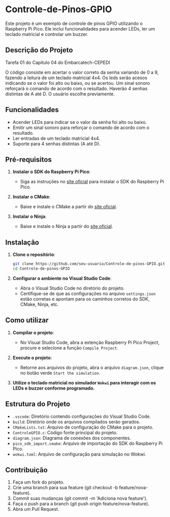 # Controle-de-Pinos-GPIO

Este projeto é um exemplo de controle de pinos GPIO utilizando o Raspberry Pi Pico. Ele inclui funcionalidades para acender LEDs, ler um teclado matricial e controlar um buzzer.

## Descrição do Projeto
Tarefa 01 do Capítulo 04 do Embarcatech-CEPEDI

O código consiste em acertar o valor correto da senha variando de 0 a 9, fazendo a leitura de um teclado matricial 4x4. 
Os leds serão acesos indicando se o valor foi alto ou baixo, ou se acertou. 
Um sinal sonoro reforçará o comando de acordo com o resultado.
Haverão 4 senhas distintas de A até D. O usuário escolhe previamente.

## Funcionalidades

- Acender LEDs para indicar se o valor da senha foi alto ou baixo.
- Emitir um sinal sonoro para reforçar o comando de acordo com o resultado.
- Ler entradas de um teclado matricial 4x4.
- Suporte para 4 senhas distintas (A até D).

## Pré-requisitos

1. **Instalar o SDK do Raspberry Pi Pico**:
   - Siga as instruções no [site oficial](https://github.com/raspberrypi/pico-sdk) para instalar o SDK do Raspberry Pi Pico.

2. **Instalar o CMake**:
   - Baixe e instale o CMake a partir do [site oficial](https://cmake.org/download/).

3. **Instalar o Ninja**:
   - Baixe e instale o Ninja a partir do [site oficial](https://ninja-build.org/).

## Instalação

1. **Clone o repositório**:
   ```sh
   git clone https://github.com/seu-usuario/Controle-de-pinos-GPIO.git
   cd Controle-de-pinos-GPIO
   ```

2. **Configurar o ambiente no Visual Studio Code**:
    - Abra o Visual Studio Code no diretório do projeto.
    - Certifique-se de que as configurações no arquivo `settings.json` estão corretas e apontam para os caminhos corretos do SDK, CMake, Ninja, etc.

## Como utilizar

1. **Compilar o projeto**:
    - No Visual Studio Code, abra a extenção Raspberry Pi Pico Project, procure e selecione a função `Compile Project`.

2. **Execute o projeto**:
    - Retorne aos arquivos do projeto, abra o arquivo `diagram.json`, clique no botão verde `Start the simulation`.

3. **Utilize o teclado matricial no simulador `Wokwi` para interagir com os LEDs e buzzer conforme programado.**

## Estrutura do Projeto

- `.vscode`: Diretório contendo configurações do Visual Studio Code.
- `build`: Diretório onde os arquivos compilados serão gerados.
- `CMakeLists.txt`: Arquivo de configuração do CMake para o projeto.
- `ControleGPIO.c`: Código fonte principal do projeto.
- `diagram.json`: Diagrama de conexões dos componentes.
- `pico_sdk_import.cmake`: Arquivo de importação do SDK do Raspberry Pi Pico.
- `wokwi.toml`: Arquivo de configuração para simulação no Wokwi.

## Contribuição

1. Faça um fork do projeto.
2. Crie uma branch para sua feature (git checkout -b feature/nova-feature).
3. Commit suas mudanças (git commit -m 'Adiciona nova feature').
4. Faça o push para a branch (git push origin feature/nova-feature).
5. Abra um Pull Request.